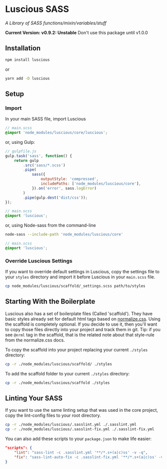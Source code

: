 # Luscious SASS

_A Library of SASS functions/mixin/variables/stuff_

**Current Version: v0.9.2: Unstable**
Don't use this package until v1.0.0

## Installation

```sh
npm install luscious
```

or

```sh
yarn add -D luscious
```

## Setup

### Import

In your main SASS file, import Luscious

```scss
// main.scss
@import 'node_modules/luscious/core/luscious';
```

or, using Gulp:

```js
// gulpfile.js
gulp.task('sass', function() {
	return gulp
		.src('sass/*.scss')
		.pipe(
			sass({
				outputStyle: 'compressed',
				includePaths: ['node_modules/luscious/core'],
			}).on('error', sass.logError)
		)
		.pipe(gulp.dest('dist/css'));
});
```

```scss
// main.scss
@import 'luscious';
```

or, using Node-sass from the command-line

```sh
node-sass --include-path 'node_modules/luscious/core'
```

```scss
// main.scss
@import 'luscious';
```

### Override Luscious Settings

If you want to override default settings in Luscious, copy the settings file to your `styles` directory and import it before Luscious in your `main.scss` file.

```sh
cp node_modules/luscious/scaffold/_settings.scss path/to/styles
```

## Starting With the Boilerplate

Luscious also has a set of boilerplate files (Called 'scaffold'). They have basic styles already set for default html tags based on [normalize.css](https://necolas.github.io/normalize.css/). Using the scaffold is completely optional. If you decide to use it, then you'll want to copy those files directly into your project and track them in git. Tip: if you see `@nrml` tag in the scaffold, that is the related note about that style-rule from the normalize.css docs.

To copy the scaffold into your project replacing your current `./styles` directory:

```sh
cp -r ./node_modules/luscious/scaffold/ ./styles
```

To add the scaffold folder to your current `./styles` directory:

```sh
cp -r ./node_modules/luscious/scaffold ./styles
```

## Linting Your SASS

If you want to use the same linting setup that was used in the core project, copy the lint-config files to your root directory.

```sh
cp -r ./node_modules/luscious/.sasslint.yml ./.sasslint.yml
cp -r ./node_modules/luscious/.sasslint-fix.yml ./.sasslint-fix.yml
```

You can also add these scripts to your `package.json` to make life easier:

```json
"scripts": {
	"lint": "sass-lint -c .sasslint.yml '**/*.s+(a|c)ss' -v -q",
	"fix": "sass-lint-auto-fix -c .sasslint-fix.yml '**/*.s+(a|c)ss' -v -q"
}
```